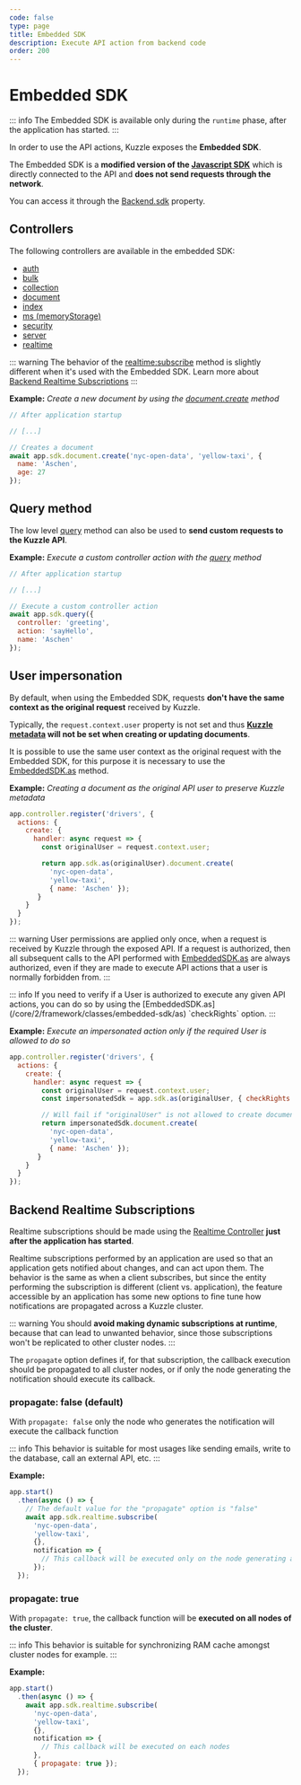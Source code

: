 ```yaml
---
code: false
type: page
title: Embedded SDK
description: Execute API action from backend code
order: 200
---
```


# Embedded SDK

::: info
The Embedded SDK is available only during the `runtime` phase, after the application has started.
:::

<!-- Duplicate /core/2/guides/getting-started/write-application -->

In order to use the API actions, Kuzzle exposes the **Embedded SDK**.

The Embedded SDK is a **modified version of the [Javascript SDK](/sdk/js/7)** which is directly connected to the API and **does not send requests through the network**.

You can access it through the [Backend.sdk](/core/2/framework/classes/embedded-sdk) property.

## Controllers

The following controllers are available in the embedded SDK:

- [auth](/sdk/js/7/controllers/auth)
- [bulk](/sdk/js/7/controllers/bulk)
- [collection](/sdk/js/7/controllers/collection)
- [document](/sdk/js/7/controllers/document)
- [index](/sdk/js/7/controllers/index)
- [ms (memoryStorage)](/sdk/js/7/controllers/ms)
- [security](/sdk/js/7/controllers/security)
- [server](/sdk/js/7/controllers/server)
- [realtime](/sdk/js/7/controllers/realtime)

::: warning
The behavior of the [realtime:subscribe](/sdk/js/7/controllers/realtime) method is slightly different when it's used with the Embedded SDK.
Learn more about [Backend Realtime Subscriptions](/core/2/guides/develop-on-kuzzle/embedded-sdk#backend-realtime-subscriptions)
:::

**Example:** _Create a new document by using the [document.create](/sdk/js/7/controllers/document/create) method_
```js
// After application startup

// [...]

// Creates a document
await app.sdk.document.create('nyc-open-data', 'yellow-taxi', {
  name: 'Aschen',
  age: 27
});
```

## Query method

<!-- Duplicate /core/2/guides/getting-started/write-application -->

The low level [query](/sdk/js/7/core-classes/kuzzle/query) method can also be used to **send custom requests to the Kuzzle API**.

**Example:** _Execute a custom controller action with the [query](/sdk/js/7/core-classes/kuzzle/query) method_
```js
// After application startup

// [...]

// Execute a custom controller action
await app.sdk.query({
  controller: 'greeting',
  action: 'sayHello',
  name: 'Aschen'
});
```

## User impersonation

By default, when using the Embedded SDK, requests **don't have the same context as the original request** received by Kuzzle.

Typically, the `request.context.user` property is not set and thus **[Kuzzle metadata](/core/2/guides/main-concepts/data-storage#kuzzle-metadata) will not be set when creating or updating documents**.

It is possible to use the same user context as the original request with the Embedded SDK, for this purpose it is necessary to use the [EmbeddedSDK.as](/core/2/framework/classes/embedded-sdk/as) method.

**Example:** _Creating a document as the original API user to preserve Kuzzle metadata_
```js
app.controller.register('drivers', {
  actions: {
    create: {
      handler: async request => {
        const originalUser = request.context.user;

        return app.sdk.as(originalUser).document.create(
          'nyc-open-data',
          'yellow-taxi',
          { name: 'Aschen' });
       }
    }
  }
});
```

::: warning
User permissions are applied only once, when a request is received by Kuzzle through the exposed API.
If a request is authorized, then all subsequent calls to the API performed with [EmbeddedSDK.as](/core/2/framework/classes/embedded-sdk/as) are always authorized, even if they are made to execute API actions that a user is normally forbidden from.
:::

<SinceBadge version="2.10.0" />
::: info
  If you need to verify if a User is authorized to execute any given API actions, you can do so by using the [EmbeddedSDK.as](/core/2/framework/classes/embedded-sdk/as) `checkRights` option.
:::

**Example:** _Execute an impersonated action only if the required User is allowed to do so_
```js
app.controller.register('drivers', {
  actions: {
    create: {
      handler: async request => {
        const originalUser = request.context.user;
        const impersonatedSdk = app.sdk.as(originalUser, { checkRights: true });

        // Will fail if "originalUser" is not allowed to create documents
        return impersonatedSdk.document.create(
          'nyc-open-data',
          'yellow-taxi',
          { name: 'Aschen' });
       }
    }
  }
});
```


## Backend Realtime Subscriptions

Realtime subscriptions should be made using the [Realtime Controller](/sdk/js/7/controllers/realtime) **just after the application has started**.

Realtime subscriptions performed by an application are used so that an application gets notified about changes, and can act upon them. The behavior is the same as when a client subscribes, but since the entity performing the subscription is different (client vs. application), the feature accessible by an application has some new options to fine tune how notifications are propagated across a Kuzzle cluster.

::: warning
You should **avoid making dynamic subscriptions at runtime**, because that can lead to unwanted behavior, since those subscriptions won't be replicated to other cluster nodes.
:::

The `propagate` option defines if, for that subscription, the callback execution should be propagated to all cluster nodes, or if only the node generating the notification should execute its callback.

### propagate: false (default)

With `propagate: false` only the node who generates the notification will execute the callback function

::: info
This behavior is suitable for most usages like sending emails, write to the database, call an external API, etc.
:::

**Example:**

```js
app.start()
  .then(async () => {
    // The default value for the "propagate" option is "false"
    await app.sdk.realtime.subscribe(
      'nyc-open-data',
      'yellow-taxi',
      {},
      notification => {
        // This callback will be executed only on the node generating a notification
      });
  });
```

### propagate: true

With `propagate: true`, the callback function will be **executed on all nodes of the cluster**.

::: info
This behavior is suitable for synchronizing RAM cache amongst cluster nodes for example.
:::

**Example:**

```js
app.start()
  .then(async () => {
    await app.sdk.realtime.subscribe(
      'nyc-open-data',
      'yellow-taxi',
      {},
      notification => {
        // This callback will be executed on each nodes
      },
      { propagate: true });
  });
```
